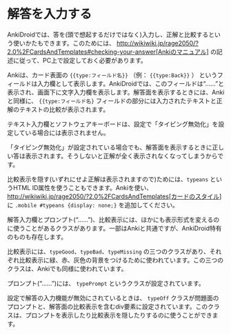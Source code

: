 # 解答を入力する

AnkiDroidでは、答を(頭で想起するだけではなく)入力し、正解と比較するという使いかたもできます。このためには、 http://wikiwiki.jp/rage2050/?2.0%2FCardsAndTemplates#checking-your-answer[Ankiのマニュアル] の記述に従って、PC上で設定しておく必要があります。

Ankiは、カード表面の `{{type:フィールド名}}` （例： `{{type:Back}}` ） というフィールドは入力欄として表示します。AnkiDroidでは、このフィールドは“......”と表示され、画面下に文字入力欄を表示します。解答面を表示するときには、Ankiと同様に、 `{{type:フィールド名}` フィールドの部分には入力されたテキストと正解のテキストの比較が表示されます。

テキスト入力欄とソフトウェアキーボードは、設定で「タイピング無効化」を設定している場合には表示されません。

「タイピング無効化」が設定されている場合でも、解答面を表示するときに正しい答は表示されます。そうしないと正解が全く表示されなくなってしまうからです。

比較表示を隠す(いずれにせよ正解は表示されますので)ためには、`typeans` というHTML ID属性を使うこともできます。Ankiを使い、 http://wikiwiki.jp/rage2050/?2.0%2FCardsAndTemplates[カードのスタイル] に `.mobile #typeans {display: none;}` を追加してください。

解答入力欄とプロンプト(“......”)、比較表示には、ほかにも表示形式を変えるのに使うことがあるクラスがあります。一部はAnkiと共通ですが、AnkiDroid特有のものも存在します。

比較表示には、`typeGood`、`typeBad`、`typeMissing` の三つのクラスがあり、それぞれ比較表示に緑、赤、灰色の背景をつけるために使われています。この三つのクラスは、Ankiでも同様に使われています。

プロンプト(“......”)には、 `typePrompt` というクラスが設定されています。

設定で解答の入力機能が無効にされているときは、 `typeOff` クラスが問題面のプロンプトと、解答面の比較表示を含むdiv要素に設定されています。このクラスは、プロンプトを表示したり比較表示を隠したりするのに使うことができます。
